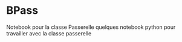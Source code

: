 # BPass
Notebook pour la classe Passerelle
quelques notebook python pour travailler avec la classe passerelle
